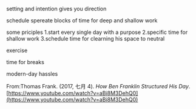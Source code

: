 setting and intention gives you direction 

schedule spereate blocks of time for deep and shallow work 




some priciples 
	1.start every single day with a purpose
	2.specific time for shallow work
	3.schedule time for clearning his space to neutral 

exercise 

time for breaks

modern-day hassles


From:Thomas Frank. (2017, 七月 4). _How Ben Franklin Structured His Day_. [https://www.youtube.com/watch?v=aBi8M3DehQ0](https://www.youtube.com/watch?v=aBi8M3DehQ0)